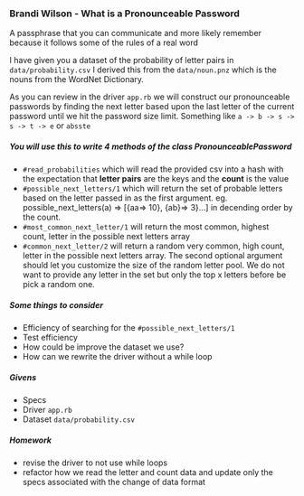 ### Brandi Wilson - What is a Pronounceable Password

A passphrase that you can communicate and more likely remember because it follows some of the rules of a real word

I have given you a dataset of the probability of letter pairs in `data/probability.csv` I derived this from the `data/noun.pnz` which is the nouns from the WordNet Dictionary.

As you can review in the driver `app.rb` we will construct our pronounceable passwords by finding the next letter based upon the last letter of the current password until we hit the password size limit. Something like `a -> b -> s -> s -> t -> e` or `absste`

##### You will use this to write 4 methods of the class PronounceablePassword
- `#read_probabilities` which will read the provided csv into a hash with the expectation that **letter pairs** are the keys and the **count** is the value
- `#possible_next_letters/1` which will return the set of probable letters based on the letter passed in as the first argument. eg. possible_next_letters(a) => [{aa=> 10}, {ab}=> 3}...] in decending order by the count.
- `#most_common_next_letter/1` will return the most common, highest count, letter in the possible next letters array
- `#common_next_letter/2` will return a random very common, high count, letter in the possible next letters array. The second optional argument should let you customize the size of the random letter pool. We do not want to provide any letter in the set but only the top x letters before be pick a random one.

##### Some things to consider
- Efficiency of searching for the `#possible_next_letters/1`
- Test efficiency
- How could be improve the dataset we use?
- How can we rewrite the driver without a while loop

##### Givens
- Specs
- Driver `app.rb`
- Dataset `data/probability.csv`

##### Homework
- revise the driver to not use while loops
- refactor how we read the letter and count data and update only the specs associated with the change of data format
